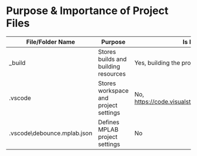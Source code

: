 

# Purpose & Importance of Project Files
File/Folder Name                | Purpose                               | Is It Safe to Delete?
---                             | ---                                   | ---
_build                          | Stores builds and building resources  | Yes, building the project will create a new _build folder
.vscode                         | Stores workspace and project settings | No, https://code.visualstudio.com/docs/getstarted/settings
.vscode\debounce.mplab.json   | Defines MPLAB project settings        | No
